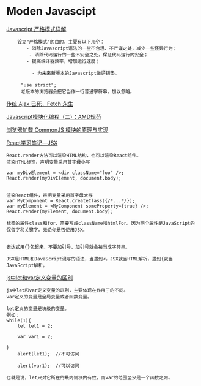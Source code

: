 # Moden Javascipt



[Javascript 严格模式详解](http://www.ruanyifeng.com/blog/2013/01/javascript_strict_mode.html)

```
	设立"严格模式"的目的，主要有以下几个：
	　　- 消除Javascript语法的一些不合理、不严谨之处，减少一些怪异行为;
　　	   - 消除代码运行的一些不安全之处，保证代码运行的安全；
	　　- 提高编译器效率，增加运行速度；

　　		- 为未来新版本的Javascript做好铺垫。

　　	"use strict";	
　　	老版本的浏览器会把它当作一行普通字符串，加以忽略。
```
[传统 Ajax 已死，Fetch 永生](https://segmentfault.com/a/1190000003810652)

[Javascript模块化编程（二）：AMD规范](http://www.ruanyifeng.com/blog/2012/10/asynchronous_module_definition.html)


[浏览器加载 CommonJS 模块的原理与实现](http://www.ruanyifeng.com/blog/2015/05/commonjs-in-browser.html)

[React学习笔记—JSX](https://segmentfault.com/a/1190000002646155)

	React.render方法可以渲染HTML结构，也可以渲染React组件。
	渲染HTML标签，声明变量采用首字母小写
	
	var myDivElement = <div className="foo" />;
	React.render(myDivElement, document.body);
	
	
	渲染React组件，声明变量采用首字母大写
	var MyComponent = React.createClass({/*...*/});
	var myElement = <MyComponent someProperty={true} />;
	React.render(myElement, document.body);
	
	标签的属性class和for，需要写成className和htmlFor。因为两个属性是JavaScript的保留字和关键字。无论你是否使用JSX。
	
	
	表达式用{}包起来，不要加引号，加引号就会被当成字符串。

	JSX是HTML和JavaScript混写的语法，当遇到<，JSX就当HTML解析，遇到{就当JavaScript解析。



[js中let和var定义变量的区别](http://zhidao.baidu.com/question/329685205173520085.html)

	js中let和var定义变量的区别，主要体现在作用于的不同。
	var定义的变量是全局变量或者函数变量。

	let定义的变量是块级的变量。
	例如：
	while(1){
    	let let1 = 2;

    	var var1 = 2;

	}
    	alert(let1);  //不可访问

	    alert(var1);  //可以访问

	也就是说，let只对它所在的最内侧块内有效，而var的范围至少是一个函数之内。